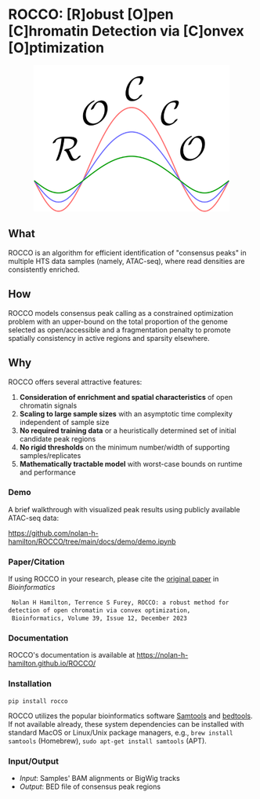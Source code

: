 # ROCCO: [R]obust [O]pen [C]hromatin Detection via [C]onvex [O]ptimization

<p align="center">
<img width="400" alt="logo" src="docs/logo.png">

## What

ROCCO is an algorithm for efficient identification of "consensus peaks" in multiple HTS data samples (namely, ATAC-seq), where read densities are consistently enriched.

## How

ROCCO models consensus peak calling as a constrained optimization problem with an upper-bound on the total proportion of the genome selected as open/accessible and a fragmentation penalty to promote spatially consistency in active regions and sparsity elsewhere.

## Why

ROCCO offers several attractive features:

1. **Consideration of enrichment and spatial characteristics** of open chromatin signals
2. **Scaling to large sample sizes** with an asymptotic time complexity independent of sample size
3. **No required training data** or a heuristically determined set of initial candidate peak regions
4. **No rigid thresholds** on the minimum number/width of supporting samples/replicates
5. **Mathematically tractable model** with worst-case bounds on runtime and performance

### Demo

A brief walkthrough with visualized peak results using publicly available ATAC-seq data:

<https://github.com/nolan-h-hamilton/ROCCO/tree/main/docs/demo/demo.ipynb>

### Paper/Citation

If using ROCCO in your research, please cite the [original paper](https://doi.org/10.1093/bioinformatics/btad725) in *Bioinformatics*

   ```plaintext
    Nolan H Hamilton, Terrence S Furey, ROCCO: a robust method for detection of open chromatin via convex optimization,
    Bioinformatics, Volume 39, Issue 12, December 2023
   ```

### Documentation

ROCCO's documentation is available at <https://nolan-h-hamilton.github.io/ROCCO/>

### Installation

   ```plaintext
   pip install rocco
   ```

ROCCO utilizes the popular bioinformatics software [Samtools](http://www.htslib.org) and [bedtools](https://bedtools.readthedocs.io/en/latest/). If not available already, these system dependencies can be installed with standard MacOS or Linux/Unix package managers, e.g., `brew install samtools` (Homebrew), `sudo apt-get install samtools` (APT).

### Input/Output

* *Input*: Samples' BAM alignments or BigWig tracks
* *Output*: BED file of consensus peak regions
